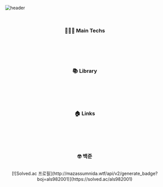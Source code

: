 ![header](https://capsule-render.vercel.app/api?type=waving&color=2ECCFA&height=300&section=header&text=Jaemin&fontSize=80)

<div align="center">

<br />
<h3> 👩🏻‍💻 Main Techs </h3><br />


<br />
<br />
<br />

<h3>📚 Library</h3><br />

<br />
<br />
<br />

<h3>🏠 Links</h3><br />

<br />
<br />
<br />

<h3>🤓 백준</h3><br />
[![Solved.ac 프로필](http://mazassumnida.wtf/api/v2/generate_badge?boj=als982001)](https://solved.ac/als982001)


</div>

